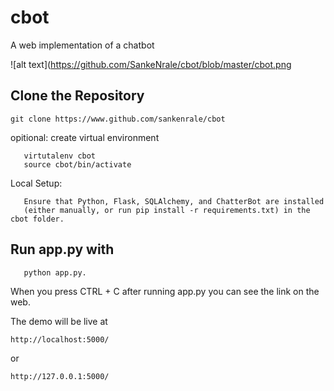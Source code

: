 # cbot
A web implementation of a chatbot

![alt text](https://github.com/SankeNrale/cbot/blob/master/cbot.png



## Clone the Repository

    git clone https://www.github.com/sankenrale/cbot

opitional:
create virtual environment
       
       virtutalenv cbot
       source cbot/bin/activate    
    
Local Setup:                  
                  
       Ensure that Python, Flask, SQLAlchemy, and ChatterBot are installed
       (either manually, or run pip install -r requirements.txt) in the cbot folder.
                            
## Run app.py with 
       
       python app.py.
       
When you press CTRL + C after running app.py you can see the link on the web.
       
The demo will be live at 
       
    http://localhost:5000/ 
       
or       
    
    http://127.0.0.1:5000/
